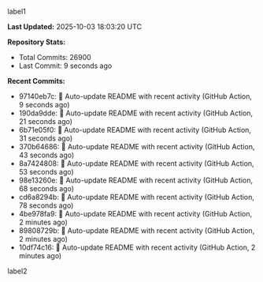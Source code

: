 
label1 
<!-- ACTIVITY_START -->
**Last Updated:** 2025-10-03 18:03:20 UTC

**Repository Stats:**
- Total Commits: 26900
- Last Commit: 9 seconds ago

**Recent Commits:**
- 97140eb7c: 🤖 Auto-update README with recent activity (GitHub Action, 9 seconds ago)
- 190da9dde: 🤖 Auto-update README with recent activity (GitHub Action, 21 seconds ago)
- 6b71e05f0: 🤖 Auto-update README with recent activity (GitHub Action, 31 seconds ago)
- 370b64686: 🤖 Auto-update README with recent activity (GitHub Action, 43 seconds ago)
- 8a7424808: 🤖 Auto-update README with recent activity (GitHub Action, 53 seconds ago)
- 98e13260e: 🤖 Auto-update README with recent activity (GitHub Action, 68 seconds ago)
- cd6a8294b: 🤖 Auto-update README with recent activity (GitHub Action, 78 seconds ago)
- 4be978fa9: 🤖 Auto-update README with recent activity (GitHub Action, 2 minutes ago)
- 89808729b: 🤖 Auto-update README with recent activity (GitHub Action, 2 minutes ago)
- 10df74c16: 🤖 Auto-update README with recent activity (GitHub Action, 2 minutes ago)
<!-- ACTIVITY_END -->

label2

